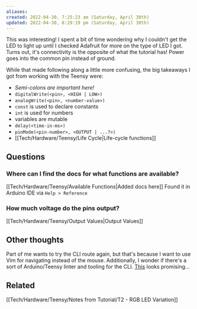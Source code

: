 ```yaml
---
aliases: 
created: 2022-04-30, 7:25:23 am (Saturday, April 30th)
updated: 2022-04-30, 8:29:19 pm (Saturday, April 30th)
---
```

This was interesting!
I spent a bit of time wondering why I couldn't get the LED to light up until I checked Adafruit for more on the type of LED I got.
Turns out, it's connectivity is the opposite of what the tutorial has!
Power goes into the common pin instead of ground.

While that made following along a little more confusing, the big takeaways I got from working with the Teensy were:

- *Semi-colons are important here!*
- `digitalWrite(<pin>, <HIGH | LOW>)`
- `analogWrite(<pin>, <number-value>)`
- `const` is used to declare constants
- `int` is used for numbers
- variables are mutable
- `delay(<time-in-ms>)`
- `pinMode(<pin-number>, <OUTPUT | ...?>)`
- [[Tech/Hardware/Teensy/Life Cycle|Life-cycle functions]]

## Questions
### Where can I find the docs for what functions are available?
[[Tech/Hardware/Teensy/Available Functions|Added docs here]]
Found it in Arduino IDE via `Help > Reference`

### How much voltage do the pins output?
[[Tech/Hardware/Teensy/Output Values|Output Values]]

## Other thoughts
Part of me wants to try the CLI route again, but that's because I want to use Vim for navigating instead of the mouse.
Additionally, I wonder if there's a sort of Arduino/Teensy linter and tooling for the CLI.
[This](https://github.com/williamboman/nvim-lsp-installer/blob/main/lua/nvim-lsp-installer/servers/arduino_language_server/README.md) looks promising...

## Related
[[Tech/Hardware/Teensy/Notes from Tutorial/T2 - RGB LED Variation]]